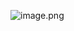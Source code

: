 ![image.png](https://prod-files-secure.s3.us-west-2.amazonaws.com/409f26ad-6f1c-46c8-aeb5-c762c4111092/80bb4ee9-d1fa-4dc7-90dd-c71af70eddf3/image.png)
